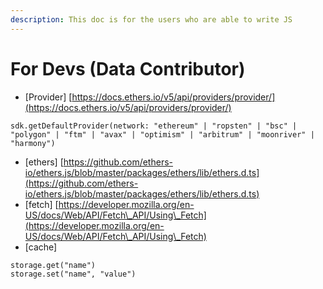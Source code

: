 ```yaml
---
description: This doc is for the users who are able to write JS
---
```


# For Devs (Data Contributor)

* \[Provider] [https://docs.ethers.io/v5/api/providers/provider/](https://docs.ethers.io/v5/api/providers/provider/)

```
sdk.getDefaultProvider(network: "ethereum" | "ropsten" | "bsc" | "polygon" | "ftm" | "avax" | "optimism" | "arbitrum" | "moonriver" | "harmony")
```

* \[ethers] [https://github.com/ethers-io/ethers.js/blob/master/packages/ethers/lib/ethers.d.ts](https://github.com/ethers-io/ethers.js/blob/master/packages/ethers/lib/ethers.d.ts)
* \[fetch] [https://developer.mozilla.org/en-US/docs/Web/API/Fetch\_API/Using\_Fetch](https://developer.mozilla.org/en-US/docs/Web/API/Fetch\_API/Using\_Fetch)
* \[cache]

```
storage.get("name") 
storage.set("name", "value")
```

